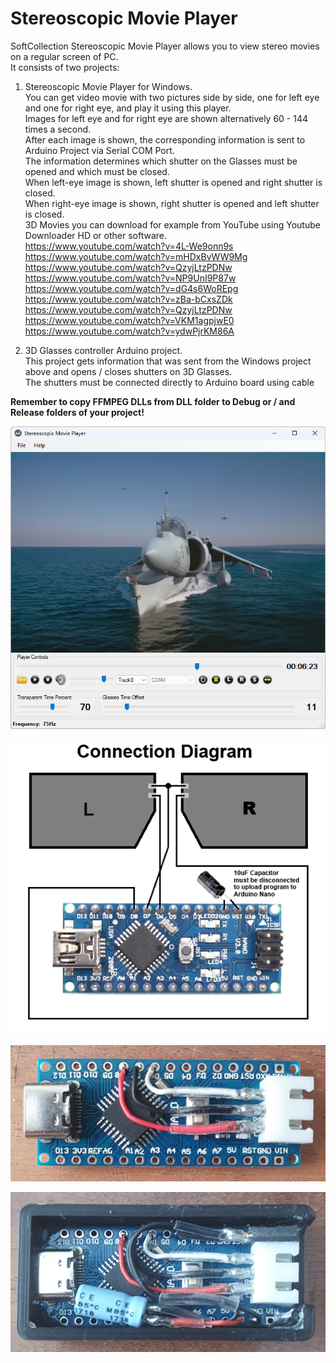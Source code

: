 # Stereoscopic Movie Player
SoftCollection Stereoscopic Movie Player allows you to view stereo movies on a regular screen of PC.  
It consists of two projects:  
1. Stereoscopic Movie Player for Windows.  
   You can get video movie with two pictures side by side, one for left eye and one for right eye, and play it using this player.  
   Images for left eye and for right eye are shown alternatively 60 - 144 times a second.  
   After each image is shown, the corresponding information is sent to Arduino Project via Serial COM Port.  
   The information determines which shutter on the Glasses must be opened and which must be closed.  
   When left-eye image is shown, left shutter is opened and right shutter is closed.  
   When right-eye image is shown, right shutter is opened and left shutter is closed.  
   3D Movies you can download for example from YouTube using Youtube Downloader HD or other software.  
   <https://www.youtube.com/watch?v=4L-We9onn9s>  
   <https://www.youtube.com/watch?v=mHDxBvWW9Mg>  
   <https://www.youtube.com/watch?v=QzyjLtzPDNw>  
   <https://www.youtube.com/watch?v=NP9UnI9P87w>  
   <https://www.youtube.com/watch?v=dG4s6WoREpg>  
   <https://www.youtube.com/watch?v=zBa-bCxsZDk>  
   <https://www.youtube.com/watch?v=QzyjLtzPDNw>  
   <https://www.youtube.com/watch?v=VKM1agpjwE0>  
   <https://www.youtube.com/watch?v=ydwPjrKM86A>  

2. 3D Glasses controller Arduino project.  
   This project gets information that was sent from the Windows project above and opens / closes shutters on 3D Glasses.  
   The shutters must be connected directly to Arduino board using cable  

**Remember to copy FFMPEG DLLs from DLL folder to Debug or / and Release folders of your project!**

![Connection Diagram](Images/StereoscopicMoviePlayer.png)

![Connection Diagram](Images/Connection%20Diagram.png)

![Connection Diagram](Images/AssembledDevice.png)

![Connection Diagram](Images/DeviceInBox.png)
